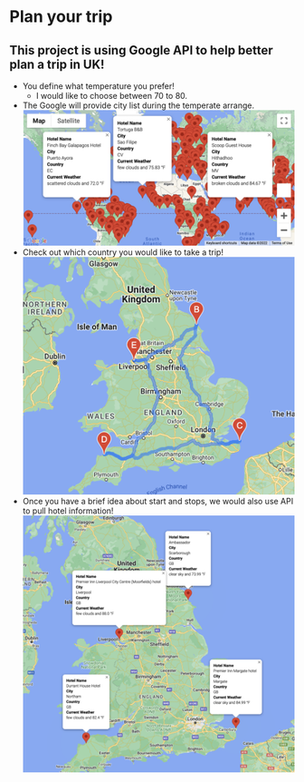 # Plan your trip

## This project is using Google API to help better plan a trip in UK! 

- You define what temperature you prefer!
  - I would like to choose between 70 to 80.
- The Google will provide city list during the temperate arrange.
  ![WeatherPy_vacation_map](Vacation_Search/WeatherPy_vacation_map.png)
- Check out which country you would like to take a trip!
  ![WeatherPy_travel_map](Vacation_Itinerary/WeatherPy_travel_map.png)
- Once you have a brief idea about start and stops, we would also use API to pull hotel information! 
  ![WeatherPy_travel_map_markers](Vacation_Itinerary/WeatherPy_travel_map_markers.png)
